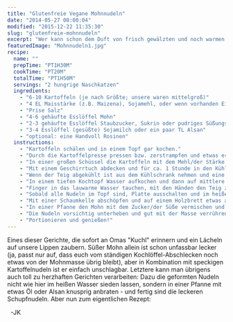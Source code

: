 ```yaml
---
title: "Glutenfreie Vegane Mohnnudeln"
date: "2014-05-27 08:00:04"
modified: "2015-12-22 11:35:30"
slug: "glutenfreie-mohnnudeln"
excerpt: "Wer kann schon dem Duft von frisch gewälzten und noch warmen Mohnnudeln widerstehen? Eben, wir auch nicht. Und unsere gluten- und weizenfreie Version schmeckt gleich doppelt so gut, weil auch empfindliche Mägen sie gut vertragen. "
featuredImage: "Mohnnudeln1.jpg"
recipe:
  name: ""
  prepTime: "PT1H30M"
  cookTime: "PT20M"
  totalTime: "PT1H50M"
  servings: "2 hungrige Naschkatzen"
  ingredients:
    - "6-10 Kartoffeln (je nach Größte; unsere waren mittelgroß)"
    - "4 EL Maisstärke (z.B. Maizena), Sojamehl, oder wenn vorhanden Ei-Ersatzpulver"
    - "Prise Salz"
    - "4-6 gehäufte Esslöffel Mohn"
    - "2-3 gehäufte Esslöffel Staubzucker, Sukrin oder pudriges Süßungsmittel Eurer Wahl"
    - "3-4 Esslöffel (gesüßte) Sojamilch oder ein paar TL Alsan"
    - "optional: eine Handvoll Rosinen"
  instructions:
    - "Kartoffeln schälen und in einem Topf gar kochen."
    - "Durch die Kartoffelpresse pressen bzw. zerstrampfen und etwas erkalten lassen."
    - "In einer großen Schüssel die Kartoffeln mit dem Mehl/der Stärke und einer Prise Salz zu einem geschmeidigen, leicht klebrigen Teig verkneten."
    - "Mit einem Geschirrtuch abdecken und für ca. 1 Stunde in den Kühlschrank stellen."
    - "Wenn der Teig abgekühlt ist aus dem Kühlschrank nehmen und eine Schüssel lauwarmes Wasser bereitstellen."
    - "In einem tiefen Kochtopf Wasser aufkochen und dann auf mittlere Hitze zurückdrehen."
    - "Finger in das lauwarme Wasser tauchen, mit den Händen den Teig zu länglichen Nudeln formen und ins heiße Wasser geben."
    - "Sobald alle Nudeln im Topf sind, Platte ausschalten und im heißen Wasser sieden lassen, bis die Nudeln an der Oberfläche schwimmen."
    - "Mit einer Schaumkelle abschöpfen und auf einem Holzbrett etwas abkühlen lassen. Vorsicht, im heißen Zustand kleben die Nudeln sehr leicht zusammen, daher am besten mit etwas Abstand auf dem Brett verteilen."
    - "In einer Pfanne den Mohn mit dem Zucker/der Süße vermischen und erwärmen. Wenn gewünscht die Rosinen hinzufügen und das Gemisch nach Bedarf mit Sojamilch oder Alsan zu einer cremigen Masse verühren."
    - "Die Nudeln vorsichtig unterheben und gut mit der Masse verrühren. Wer es nicht so cremig, sondern lieber \"staubig\" mag, einfach noch ein paar EL Mohn und Zucker darüberstreuen."
    - "Portionieren und genießen!"
---
```


Eines dieser Gerichte, die sofort an Omas "Kuchl" erinnern und ein Lächeln auf unsere Lippen zaubern. Süßer Mohn allein ist schon unfassbar lecker (ja, passt nur auf, dass euch vom ständigen Kochlöffel-Abschlecken noch etwas von der Mohnmasse übrig bleibt), aber in Kombination mit speckigen Kartoffelnudeln ist er einfach unschlagbar. Letztere kann man übrigens auch toll zu herzhaften Gerichten verarbeiten: Dazu die geformten Nudeln nicht wie hier im heißen Wasser sieden lassen, sondern in einer Pfanne mit etwas Öl oder Alsan knusprig anbraten - und fertig sind die leckeren Schupfnudeln. Aber nun zum eigentlichen Rezept:

  -JK
